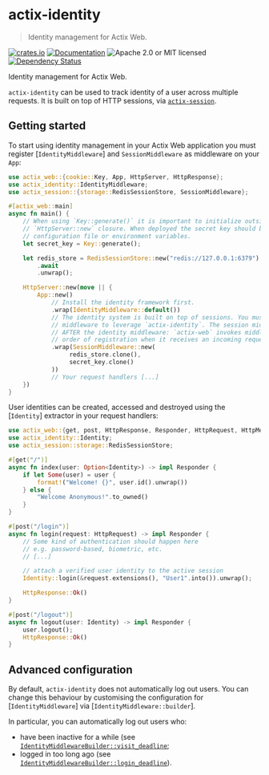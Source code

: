 # actix-identity

> Identity management for Actix Web.

<!-- prettier-ignore-start -->

[![crates.io](https://img.shields.io/crates/v/actix-identity?label=latest)](https://crates.io/crates/actix-identity)
[![Documentation](https://docs.rs/actix-identity/badge.svg?version=0.7.0)](https://docs.rs/actix-identity/0.7.0)
![Apache 2.0 or MIT licensed](https://img.shields.io/crates/l/actix-identity)
[![Dependency Status](https://deps.rs/crate/actix-identity/0.7.0/status.svg)](https://deps.rs/crate/actix-identity/0.7.0)

<!-- prettier-ignore-end -->

<!-- cargo-rdme start -->

Identity management for Actix Web.

`actix-identity` can be used to track identity of a user across multiple requests. It is built on top of HTTP sessions, via [`actix-session`](https://docs.rs/actix-session).

## Getting started

To start using identity management in your Actix Web application you must register [`IdentityMiddleware`] and `SessionMiddleware` as middleware on your `App`:

```rust
use actix_web::{cookie::Key, App, HttpServer, HttpResponse};
use actix_identity::IdentityMiddleware;
use actix_session::{storage::RedisSessionStore, SessionMiddleware};

#[actix_web::main]
async fn main() {
    // When using `Key::generate()` it is important to initialize outside of the
    // `HttpServer::new` closure. When deployed the secret key should be read from a
    // configuration file or environment variables.
    let secret_key = Key::generate();

    let redis_store = RedisSessionStore::new("redis://127.0.0.1:6379")
        .await
        .unwrap();

    HttpServer::new(move || {
        App::new()
            // Install the identity framework first.
            .wrap(IdentityMiddleware::default())
            // The identity system is built on top of sessions. You must install the session
            // middleware to leverage `actix-identity`. The session middleware must be mounted
            // AFTER the identity middleware: `actix-web` invokes middleware in the OPPOSITE
            // order of registration when it receives an incoming request.
            .wrap(SessionMiddleware::new(
                 redis_store.clone(),
                 secret_key.clone()
            ))
            // Your request handlers [...]
    })
}
```

User identities can be created, accessed and destroyed using the [`Identity`] extractor in your request handlers:

```rust
use actix_web::{get, post, HttpResponse, Responder, HttpRequest, HttpMessage};
use actix_identity::Identity;
use actix_session::storage::RedisSessionStore;

#[get("/")]
async fn index(user: Option<Identity>) -> impl Responder {
    if let Some(user) = user {
        format!("Welcome! {}", user.id().unwrap())
    } else {
        "Welcome Anonymous!".to_owned()
    }
}

#[post("/login")]
async fn login(request: HttpRequest) -> impl Responder {
    // Some kind of authentication should happen here
    // e.g. password-based, biometric, etc.
    // [...]

    // attach a verified user identity to the active session
    Identity::login(&request.extensions(), "User1".into()).unwrap();

    HttpResponse::Ok()
}

#[post("/logout")]
async fn logout(user: Identity) -> impl Responder {
    user.logout();
    HttpResponse::Ok()
}
```

## Advanced configuration

By default, `actix-identity` does not automatically log out users. You can change this behaviour by customising the configuration for [`IdentityMiddleware`] via [`IdentityMiddleware::builder`].

In particular, you can automatically log out users who:

- have been inactive for a while (see [`IdentityMiddlewareBuilder::visit_deadline`];
- logged in too long ago (see [`IdentityMiddlewareBuilder::login_deadline`]).

[`IdentityMiddlewareBuilder::visit_deadline`]: config::IdentityMiddlewareBuilder::visit_deadline
[`IdentityMiddlewareBuilder::login_deadline`]: config::IdentityMiddlewareBuilder::login_deadline

<!-- cargo-rdme end -->
